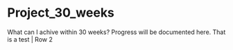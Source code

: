 # Project_30_weeks
What can I achive within 30 weeks? Progress will be documented here.
That is a test | Row 2
